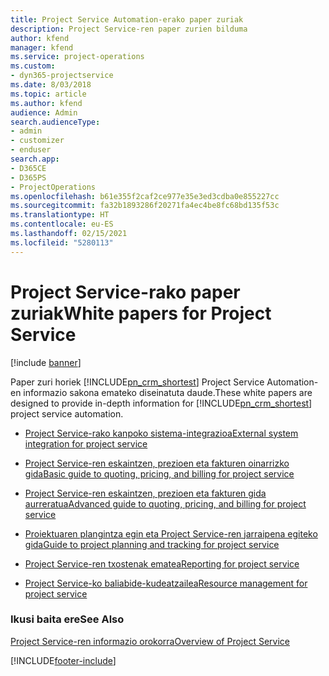 ```yaml
---
title: Project Service Automation-erako paper zuriak
description: Project Service-ren paper zurien bilduma
author: kfend
manager: kfend
ms.service: project-operations
ms.custom:
- dyn365-projectservice
ms.date: 8/03/2018
ms.topic: article
ms.author: kfend
audience: Admin
search.audienceType:
- admin
- customizer
- enduser
search.app:
- D365CE
- D365PS
- ProjectOperations
ms.openlocfilehash: b61e355f2caf2ce977e35e3ed3cdba0e855227cc
ms.sourcegitcommit: fa32b1893286f20271fa4ec4be8fc68bd135f53c
ms.translationtype: HT
ms.contentlocale: eu-ES
ms.lasthandoff: 02/15/2021
ms.locfileid: "5280113"
---
```

# <a name="white-papers-for-project-service"></a><span data-ttu-id="73ddb-103">Project Service-rako paper zuriak</span><span class="sxs-lookup"><span data-stu-id="73ddb-103">White papers for Project Service</span></span>

[!include [banner](../includes/psa-now-project-operations.md)]

<span data-ttu-id="73ddb-104">Paper zuri horiek [!INCLUDE[pn_crm_shortest](../includes/pn-crm-shortest.md)] Project Service Automation-en informazio sakona emateko diseinatuta daude.</span><span class="sxs-lookup"><span data-stu-id="73ddb-104">These white papers are designed to provide in-depth information for [!INCLUDE[pn_crm_shortest](../includes/pn-crm-shortest.md)] project service automation.</span></span>

-   [<span data-ttu-id="73ddb-105">Project Service-rako kanpoko sistema-integrazioa</span><span class="sxs-lookup"><span data-stu-id="73ddb-105">External system integration for project service</span></span>](https://go.microsoft.com/fwlink/?LinkId=825445)

-   [<span data-ttu-id="73ddb-106">Project Service-ren eskaintzen, prezioen eta fakturen oinarrizko gida</span><span class="sxs-lookup"><span data-stu-id="73ddb-106">Basic guide to quoting, pricing, and billing for project service</span></span>](https://go.microsoft.com/fwlink/?LinkId=825241)

-   [<span data-ttu-id="73ddb-107">Project Service-ren eskaintzen, prezioen eta fakturen gida aurreratua</span><span class="sxs-lookup"><span data-stu-id="73ddb-107">Advanced guide to quoting, pricing, and billing for project service</span></span>](https://go.microsoft.com/fwlink/?LinkId=825242)

-   [<span data-ttu-id="73ddb-108">Proiektuaren plangintza egin eta Project Service-ren jarraipena egiteko gida</span><span class="sxs-lookup"><span data-stu-id="73ddb-108">Guide to project planning and tracking for project service</span></span>](https://go.microsoft.com/fwlink/?LinkId=825243)

-   [<span data-ttu-id="73ddb-109">Project Service-ren txostenak ematea</span><span class="sxs-lookup"><span data-stu-id="73ddb-109">Reporting for project service</span></span>](https://go.microsoft.com/fwlink/?LinkId=825446)

-   [<span data-ttu-id="73ddb-110">Project Service-ko baliabide-kudeatzailea</span><span class="sxs-lookup"><span data-stu-id="73ddb-110">Resource management for project service</span></span>](https://go.microsoft.com/fwlink/?LinkId=825244)

### <a name="see-also"></a><span data-ttu-id="73ddb-111">Ikusi baita ere</span><span class="sxs-lookup"><span data-stu-id="73ddb-111">See Also</span></span>
 [<span data-ttu-id="73ddb-112">Project Service-ren informazio orokorra</span><span class="sxs-lookup"><span data-stu-id="73ddb-112">Overview of Project Service</span></span>](../psa/overview.md)


[!INCLUDE[footer-include](../includes/footer-banner.md)]